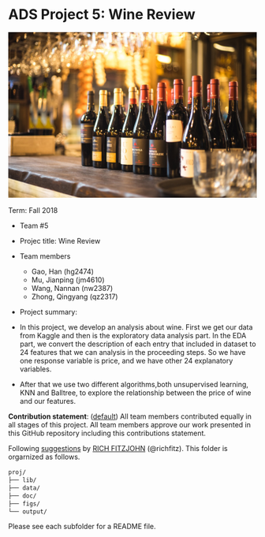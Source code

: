 # ADS Project 5:  Wine Review

![image](figs/wine.jpg)

Term: Fall 2018

+ Team #5

+ Projec title: Wine Review

+ Team members
	+ Gao, Han (hg2474)
	+ Mu, Jianping (jm4610)
	+ Wang, Nannan (nw2387)
	+ Zhong, Qingyang (qz2317)
	
+ Project summary: 
 + In this project, we develop an analysis about wine. First we get our data from Kaggle and then is the exploratory data analysis part. In the EDA part, we convert the description of each entry that included in dataset to 24 features that we can analysis in the proceeding steps. So we have one response variable is price, and we have other 24 explanatory variables. 
 + After that we use two different algorithms,both unsupervised learning, KNN and Balltree, to explore the relationship between the price of wine and our features.
	
**Contribution statement**: ([default](doc/a_note_on_contributions.md)) All team members contributed equally in all stages of this project. All team members approve our work presented in this GitHub repository including this contributions statement. 

Following [suggestions](http://nicercode.github.io/blog/2013-04-05-projects/) by [RICH FITZJOHN](http://nicercode.github.io/about/#Team) (@richfitz). This folder is orgarnized as follows.

```
proj/
├── lib/
├── data/
├── doc/
├── figs/
└── output/
```

Please see each subfolder for a README file.
